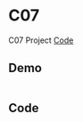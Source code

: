 # C07

C07 Project [Code](https://github.com/CodeMercs/ariod-ho-book/tree/master/Code/C07)


## Demo

![]()

## Code

